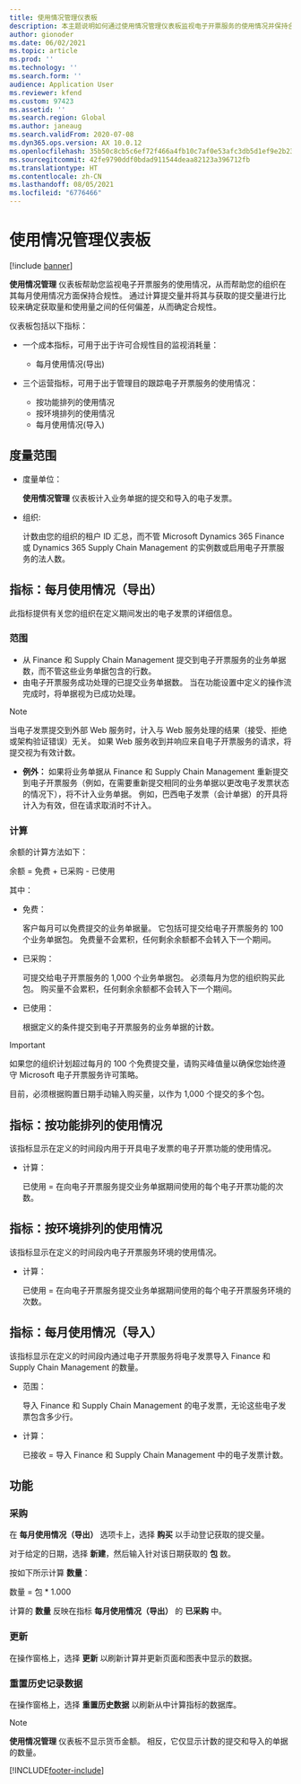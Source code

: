 ```yaml
---
title: 使用情况管理仪表板
description: 本主题说明如何通过使用情况管理仪表板监视电子开票服务的使用情况并保持合规性。
author: gionoder
ms.date: 06/02/2021
ms.topic: article
ms.prod: ''
ms.technology: ''
ms.search.form: ''
audience: Application User
ms.reviewer: kfend
ms.custom: 97423
ms.assetid: ''
ms.search.region: Global
ms.author: janeaug
ms.search.validFrom: 2020-07-08
ms.dyn365.ops.version: AX 10.0.12
ms.openlocfilehash: 35b50c8cb5c6ef72f466a4fb10c7af0e53afc3db5d1ef9e2b23d6049e24a70c3
ms.sourcegitcommit: 42fe9790ddf0bdad911544deaa82123a396712fb
ms.translationtype: HT
ms.contentlocale: zh-CN
ms.lasthandoff: 08/05/2021
ms.locfileid: "6776466"
---
```

# <a name="usage-management-dashboard"></a>使用情况管理仪表板

[!include [banner](../includes/banner.md)]

**使用情况管理** 仪表板帮助您监视电子开票服务的使用情况，从而帮助您的组织在其每月使用情况方面保持合规性。 通过计算提交量并将其与获取的提交量进行比较来确定获取量和使用量之间的任何偏差，从而确定合规性。

仪表板包括以下指标：

- 一个成本指标，可用于出于许可合规性目的监视消耗量：

    - 每月使用情况(导出)

- 三个运营指标，可用于出于管理目的跟踪电子开票服务的使用情况：

    - 按功能排列的使用情况
    - 按环境排列的使用情况
    - 每月使用情况(导入)

## <a name="measurement-scope"></a>度量范围

- 度量单位： 

    **使用情况管理** 仪表板计入业务单据的提交和导入的电子发票。

- 组织: 

    计数由您的组织的租户 ID 汇总，而不管 Microsoft Dynamics 365 Finance 或 Dynamics 365 Supply Chain Management 的实例数或启用电子开票服务的法人数。


## <a name="indicator-usage-per-month-export"></a>指标：每月使用情况（导出）

此指标提供有关您的组织在定义期间发出的电子发票的详细信息。

### <a name="scope"></a>范围
- 从 Finance 和 Supply Chain Management 提交到电子开票服务的业务单据数，而不管这些业务单据包含的行数。
- 由电子开票服务成功处理的已提交业务单据数。 当在功能设置中定义的操作流完成时，将单据视为已成功处理。

> [!NOTE]
> 当电子发票提交到外部 Web 服务时，计入与 Web 服务处理的结果（接受、拒绝或架构验证错误）无关。 如果 Web 服务收到并响应来自电子开票服务的请求，将提交视为有效计数。

- **例外：** 如果将业务单据从 Finance 和 Supply Chain Management 重新提交到电子开票服务（例如，在需要重新提交相同的业务单据以更改电子发票状态的情况下），将不计入业务单据。 例如，巴西电子发票（会计单据）的开具将计入为有效，但在请求取消时不计入。


### <a name="calculation"></a>计算

余额的计算方法如下：

余额 = 免费 + 已采购 - 已使用

其中：

- 免费：
  
    客户每月可以免费提交的业务单据量。 它包括可提交给电子开票服务的 100 个业务单据包。 免费量不会累积，任何剩余余额都不会转入下一个期间。
  
- 已采购：
  
    可提交给电子开票服务的 1,000 个业务单据包。 必须每月为您的组织购买此包。 购买量不会累积，任何剩余余额都不会转入下一个期间。
  
- 已使用： 

    根据定义的条件提交到电子开票服务的业务单据的计数。
   
> [!IMPORTANT]
> 如果您的组织计划超过每月的 100 个免费提交量，请购买峰值量以确保您始终遵守 Microsoft 电子开票服务许可策略。
>
> 目前，必须根据购置日期手动输入购买量，以作为 1,000 个提交的多个包。

## <a name="indicator-usage-by-feature"></a>指标：按功能排列的使用情况

该指标显示在定义的时间段内用于开具电子发票的电子开票功能的使用情况。

- 计算：
  
    已使用 = 在向电子开票服务提交业务单据期间使用的每个电子开票功能的次数。

## <a name="indicator-usage-by-environment"></a>指标：按环境排列的使用情况

该指标显示在定义的时间段内电子开票服务环境的使用情况。

- 计算：
    
    已使用 = 在向电子开票服务提交业务单据期间使用的每个电子开票服务环境的次数。

## <a name="indicator-usage-per-month-import"></a>指标：每月使用情况（导入）

该指标显示在定义的时间段内通过电子开票服务将电子发票导入 Finance 和 Supply Chain Management 的数量。

- 范围：

    导入 Finance 和 Supply Chain Management 的电子发票，无论这些电子发票包含多少行。

- 计算：

    已接收 = 导入 Finance 和 Supply Chain Management 中的电子发票计数。

## <a name="functions"></a>功能
### <a name="purchase"></a>采购

在 **每月使用情况（导出）** 选项卡上，选择 **购买** 以手动登记获取的提交量。

对于给定的日期，选择 **新建**，然后输入针对该日期获取的 **包** 数。

按如下所示计算 **数量**：

数量 = 包 * 1.000

计算的 **数量** 反映在指标 **每月使用情况（导出）** 的 **已采购** 中。

### <a name="update"></a>更新

在操作窗格上，选择 **更新** 以刷新计算并更新页面和图表中显示的数据。

### <a name="reset-history-data"></a>重置历史记录数据

在操作窗格上，选择 **重置历史数据** 以刷新从中计算指标的数据库。




> [!NOTE]
> **使用情况管理** 仪表板不显示货币金额。 相反，它仅显示计数的提交和导入的单据的数量。

[!INCLUDE[footer-include](../../includes/footer-banner.md)]
